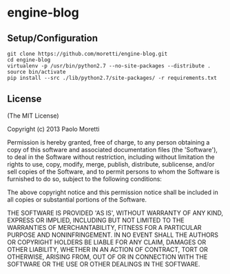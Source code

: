 # engine-blog

## Setup/Configuration

~~~~
git clone https://github.com/moretti/engine-blog.git
cd engine-blog
virtualenv -p /usr/bin/python2.7 --no-site-packages --distribute .
source bin/activate
pip install --src ./lib/python2.7/site-packages/ -r requirements.txt
~~~~

## License 

(The MIT License)

Copyright (c) 2013 Paolo Moretti

Permission is hereby granted, free of charge, to any person obtaining
a copy of this software and associated documentation files (the
'Software'), to deal in the Software without restriction, including
without limitation the rights to use, copy, modify, merge, publish,
distribute, sublicense, and/or sell copies of the Software, and to
permit persons to whom the Software is furnished to do so, subject to
the following conditions:

The above copyright notice and this permission notice shall be
included in all copies or substantial portions of the Software.

THE SOFTWARE IS PROVIDED 'AS IS', WITHOUT WARRANTY OF ANY KIND,
EXPRESS OR IMPLIED, INCLUDING BUT NOT LIMITED TO THE WARRANTIES OF
MERCHANTABILITY, FITNESS FOR A PARTICULAR PURPOSE AND NONINFRINGEMENT.
IN NO EVENT SHALL THE AUTHORS OR COPYRIGHT HOLDERS BE LIABLE FOR ANY
CLAIM, DAMAGES OR OTHER LIABILITY, WHETHER IN AN ACTION OF CONTRACT,
TORT OR OTHERWISE, ARISING FROM, OUT OF OR IN CONNECTION WITH THE
SOFTWARE OR THE USE OR OTHER DEALINGS IN THE SOFTWARE.
